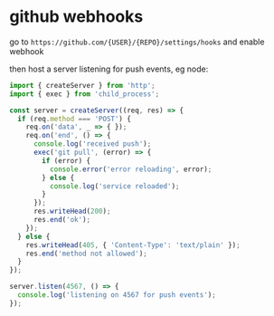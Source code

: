 # github webhooks

go to `https://github.com/{USER}/{REPO}/settings/hooks` and enable webhook

then host a server listening for push events, eg node:

```javascript
import { createServer } from 'http';
import { exec } from 'child_process';

const server = createServer((req, res) => {
  if (req.method === 'POST') {
    req.on('data', _ => { });
    req.on('end', () => {
      console.log('received push');
      exec('git pull', (error) => {
        if (error) {
          console.error('error reloading', error);
        } else {
          console.log('service reloaded');
        }
      });
      res.writeHead(200);
      res.end('ok');
    });
  } else {
    res.writeHead(405, { 'Content-Type': 'text/plain' });
    res.end('method not allowed');
  }
});

server.listen(4567, () => {
  console.log('listening on 4567 for push events');
});
```
